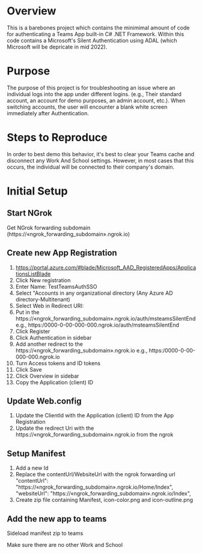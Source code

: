 # Overview
This is a barebones project which contains the minimimal amount of code for authenticating a Teams App built-in C# .NET Framework. Within this code contains a Microsoft's Silent Authentication using ADAL (which Microsoft will be depricate in mid 2022).

# Purpose
The purpose of this project is for troubleshooting an issue where an individual logs into the app under different logins. (e.g., Their standard account, an account for demo purposes, an admin account, etc.). When switching accounts, the user will encounter a blank white screen immediately after Authentication.

# Steps to Reproduce
In order to best demo this behavior, it's best to clear your Teams cache and disconnect any Work And School settings. However, in most cases that this occurs, the individual will be connected to their company's domain.

# Initial Setup
## Start NGrok
Get NGrok forwarding subdomain (https://«ngrok_forwarding_subdomain».ngrok.io)

## Create new App Registration

1. https://portal.azure.com/#blade/Microsoft_AAD_RegisteredApps/ApplicationsListBlade
2. Click New registration
3. Enter Name: TestTeamsAuthSSO
4. Select "Accounts in any organizational directory (Any Azure AD directory-Multitenant)
5. Select Web in Redirect URI: 
6. Put in the https://«ngrok_forwarding_subdomain».ngrok.io/auth/msteamsSilentEnd
	e.g., https:/0000-0-00-000-000.ngrok.io/auth/msteamsSilentEnd
7. Click Register
8. Click Authentication in sidebar
9. Add another redirect to the https://«ngrok_forwarding_subdomain».ngrok.io
        e.g., https:/0000-0-00-000-000.ngrok.io
10. Turn Access tokens and ID tokens
11. Click Save
12. Click Overview in sidebar
13. Copy the Application (client) ID

## Update Web.config
1. Update the ClientId with the Application (client) ID from the App Registration
2. Update the redirect Uri with the https://«ngrok_forwarding_subdomain».ngrok.io from the ngrok

## Setup Manifest
1. Add a new Id 
2. Replace the contentUrl/WebsiteUrl with the ngrok forwarding url
      "contentUrl": "https://«ngrok_forwarding_subdomain».ngrok.io/Home/Index",
      "websiteUrl": "https://«ngrok_forwarding_subdomain».ngrok.io/Index",
3. Create zip file containing Manifest, icon-color.png and icon-outline.png

## Add the new app to teams
Sideload manifest zip to teams

Make sure there are no other Work and School
